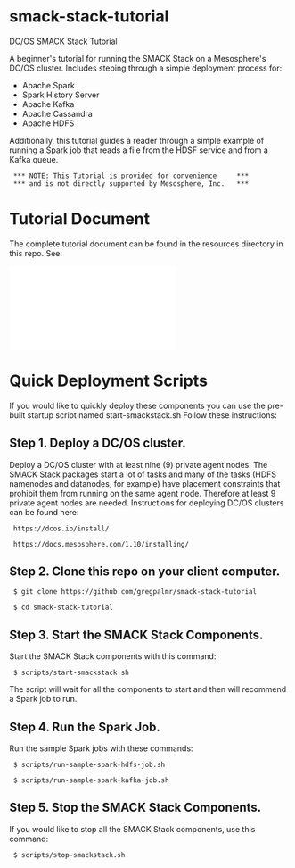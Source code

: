 # smack-stack-tutorial

DC/OS SMACK Stack Tutorial

A beginner's tutorial for running the SMACK Stack on a Mesosphere's DC/OS cluster. Includes steping through a simple deployment process for:

- Apache Spark
- Spark History Server
- Apache Kafka
- Apache Cassandra
- Apache HDFS

Additionally, this tutorial guides a reader through a simple example of running a Spark job that reads a file from the HDSF service and from a Kafka queue. 

     *** NOTE: This Tutorial is provided for convenience     ***
     *** and is not directly supported by Mesosphere, Inc.   ***

# Tutorial Document

The complete tutorial document can be found in the resources directory in this repo. See:

![Mesosphere-SMACK-Stack-Tutorial.pdf](/resources/Mesosphere-SMACK-Stack-Tutorial.pdf?raw=true "DC/OS SMACK Stack Tutorial")

# Quick Deployment Scripts

If you would like to quickly deploy these components you can use the pre-built startup script named start-smackstack.sh Follow these instructions:

## Step 1. Deploy a DC/OS cluster.

Deploy a DC/OS cluster with at least nine (9) private agent nodes. The SMACK Stack packages start a lot of tasks and many of the tasks (HDFS namenodes and datanodes, for example) have placement constraints that prohibit them from running on the same agent node. Therefore at least 9 private agent nodes are needed. Instructions for deploying DC/OS clusters can be found here:

     https://dcos.io/install/

     https://docs.mesosphere.com/1.10/installing/

## Step 2. Clone this repo on your client computer.

     $ git clone https://github.com/gregpalmr/smack-stack-tutorial

     $ cd smack-stack-tutorial

## Step 3. Start the SMACK Stack Components.

Start the SMACK Stack components with this command:

     $ scripts/start-smackstack.sh

The script will wait for all the components to start and then will recommend a Spark job to run.

## Step 4. Run the Spark Job.

Run the sample Spark jobs with these commands:

     $ scripts/run-sample-spark-hdfs-job.sh

     $ scripts/run-sample-spark-kafka-job.sh

## Step 5. Stop the SMACK Stack Components.

If you would like to stop all the SMACK Stack components, use this command:

     $ scripts/stop-smackstack.sh


